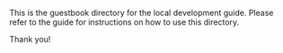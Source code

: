 This is the guestbook directory for the local development guide. Please refer to the guide for instructions on how to use this directory. 

Thank you!